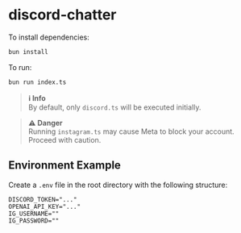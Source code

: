 # discord-chatter

To install dependencies:

```bash
bun install
```

To run:

```bash
bun run index.ts
```

> **ℹ️ Info**  
> By default, only `discord.ts` will be executed initially.

> **⚠️ Danger**  
> Running `instagram.ts` may cause Meta to block your account. Proceed with caution.

## Environment Example

Create a `.env` file in the root directory with the following structure:

```
DISCORD_TOKEN="..."
OPENAI_API_KEY="..."
IG_USERNAME=""
IG_PASSWORD=""
```
